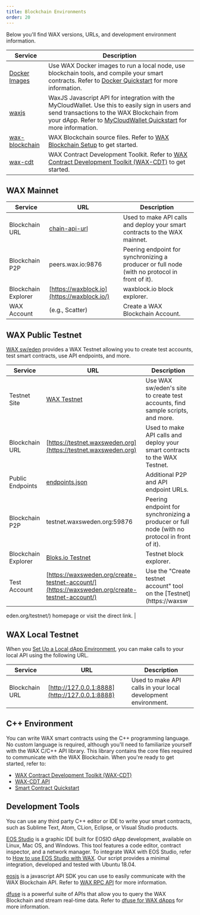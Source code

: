 ```yaml
---
title: Blockchain Environments
order: 20
---
```

Below you'll find WAX versions, URLs, and development environment information.

| Service | Description |
|---------|-------------|
| [Docker Images](https://hub.docker.com/u/waxteam) | Use WAX Docker images to run a local node, use blockchain tools, and compile your smart contracts. Refer to [Docker Quickstart](/build/dapp-development/docker-setup/) for more information. |
| [waxjs](https://github.com/worldwide-asset-exchange/waxjs) | WaxJS Javascript API for integration with the MyCloudWallet. Use this to easily sign in users and send transactions to the WAX Blockchain from your dApp. Refer to [MyCloudWallet Quickstart](/learn/my-cloud-wallet/waxjs/waxjs_qstart) for more information. |
| [wax-blockchain](https://github.com/worldwide-asset-exchange/wax-blockchain) | WAX Blockchain source files. Refer to [WAX Blockchain Setup](/build/dapp-development/wax-blockchain-setup/) to get started. |
| [wax-cdt](https://github.com/worldwide-asset-exchange/wax-cdt) | WAX Contract Development Toolkit. Refer to [WAX Contract Development Toolkit (WAX-CDT)](/build/dapp-development/wax-cdt/) to get started. |

## WAX Mainnet

| Service | URL | Description |
|---------|-----|-------------|
| Blockchain URL | [chain-api-url](/operate/wax-infrastructure/#public-and-free-api-service-providers) | Used to make API calls and deploy your smart contracts to the WAX mainnet. |
| Blockchain P2P | peers.wax.io:9876 | Peering endpoint for synchronizing a producer or full node (with no protocol in front of it). |
| Blockchain Explorer | [https://waxblock.io](https://waxblock.io/) | waxblock.io block explorer. |
| WAX Account | (e.g., Scatter) | Create a WAX Blockchain Account. |

## WAX Public Testnet

[WAX sw/eden](https://waxsweden.org/) provides a WAX Testnet allowing you to create test accounts, test smart contracts, use API endpoints, and more.

| Service | URL | Description |
|---------|-----|-------------|
| Testnet Site | [WAX Testnet](https://waxsweden.org/testnet/) | Use WAX sw/eden's site to create test accounts, find sample scripts, and more. |
| Blockchain URL | [https://testnet.waxsweden.org](https://testnet.waxsweden.org) | Used to make API calls and deploy your smart contracts to the WAX Testnet. |
| Public Endpoints | [endpoints.json](https://github.com/eosswedenorg/waxtestnet/tree/master/endpoints) | Additional P2P and API endpoint URLs. |
| Blockchain P2P | testnet.waxsweden.org:59876 | Peering endpoint for synchronizing a producer or full node (with no protocol in front of it). |
| Blockchain Explorer | [Bloks.io Testnet](https://local.bloks.io/?nodeUrl=testnet.waxsweden.org&coreSymbol=WAX&corePrecision=8&systemDomain=eosio&hyperionUrl=https%3A%2F%2Ftestnet.waxsweden.org) | Testnet block explorer. |
| Test Account | [https://waxsweden.org/create-testnet-account/](https://waxsweden.org/create-testnet-account/) | Use the "Create testnet account" tool on the [Testnet](https://waxsw

eden.org/testnet/) homepage or visit the direct link. |

## WAX Local Testnet

When you [Set Up a Local dApp Environment](/build/dapp-development/), you can make calls to your local API using the following URL.

| Service | URL | Description |
|---------|-----|-------------|
| Blockchain URL | [http://127.0.0.1:8888](http://127.0.0.1:8888) | Used to make API calls in your local development environment. |

## C++ Environment

You can write WAX smart contracts using the C++ programming language. No custom language is required, although you'll need to familiarize yourself with the WAX C/C++ API library. This library contains the core files required to communicate with the WAX Blockchain. When you're ready to get started, refer to:

- [WAX Contract Development Toolkit (WAX-CDT)](/build/dapp-development/wax-cdt/)
- [WAX-CDT API](/learn/api-reference/cdt_api/)
- [Smart Contract Quickstart](/build/dapp-development/smart-contract-quickstart/)

## Development Tools

You can use any third party C++ editor or IDE to write your smart contracts, such as Sublime Text, Atom, CLion, Eclipse, or Visual Studio products.

[EOS Studio](https://www.eosstudio.io/) is a graphic IDE built for EOSIO dApp development, available on Linux, Mac OS, and Windows. This tool features a code editor, contract inspector, and a network manager. To integrate WAX with EOS Studio, refer to [How to use EOS Studio with WAX](https://github.com/worldwide-asset-exchange/wax-blockchain/tree/develop/samples/eos-studio). Our script provides a minimal integration, developed and tested with Ubuntu 18.04.

[eosjs](https://github.com/EOSIO/eosjs) is a javascript API SDK you can use to easily communicate with the WAX Blockchain API. Refer to [WAX RPC API](/learn/api-reference/rpc_api/) for more information.

[dfuse](https://www.dfuse.io) is a powerful suite of APIs that allow you to query the WAX Blockchain and stream real-time data. Refer to [dfuse for WAX dApps](/learn/api-reference/dfuse/) for more information.